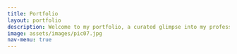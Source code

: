 ```yaml
---
title: Portfolio
layout: portfolio
description: Welcome to my portfolio, a curated glimpse into my professional journey. Due to confidentiality, I've crafted this showcase to convey the quality of my work without disclosing sensitive company data. Explore each project for a snapshot of innovation and problem-solving. Contact me for a deeper discussion on my experience.
image: assets/images/pic07.jpg
nav-menu: true
---
```

